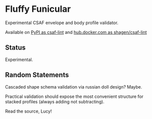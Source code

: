 # Fluffy Funicular
Experimental CSAF envelope and body profile validator.

Available on [PyPI as csaf-lint](https://pypi.org/project/csaf-lint/) and
[hub.docker.com as shagen/csaf-lint](https://hub.docker.com/r/shagen/csaf-lint)

## Status
Experimental.

## Random Statements

Cascaded shape schema validation via russian doll design? Maybe.

Practical validation should expose the most convenient structure for stacked profiles (always adding not subtracting).

Read the source, Lucy!
